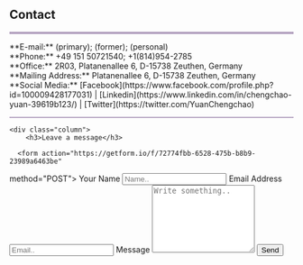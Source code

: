 ## Contact
<hr style="height:4px;border-width:0;color:gray;background-color:#B3A1BF">
**E-mail:** <chengchao.yuan@desy.de> (primary); <cxy52@psu.edu> (former); <yuancc95@outlook.com> (personal)<br /> 
**Phone:** +49 151 50721540; +1(814)954-2785<br /> 
**Office:** 2R03, Platanenallee 6, D-15738 Zeuthen, Germany<br /> 
**Mailing Address:** Platanenallee 6, D-15738 Zeuthen, Germany<br /> 
**Social Media:** [Facebook](https://www.facebook.com/profile.php?id=100009428177031) | [Linkedin](https://www.linkedin.com/in/chengchao-yuan-39619b123/) | [Twitter](https://twitter.com/YuanChengchao)

<hr style="height:2px;border-width:0;color:gray;background-color:#B3A1BF">
 
<div class="container">
  <div class="row">

    <div class="column">
        <h3>Leave a message</h3>

      <form action="https://getform.io/f/72774fbb-6528-475b-b8b9-23989a6463be"
method="POST">
    <label for="fname">Your Name</label>
        <input type="text" id="fname" name="name" placeholder="Name..">
        <label for="fname">Email Address</label>
        <input type="text" id="fname" name="email" placeholder="Email..">
        <label for="subject">Message</label>
        <textarea id="subject" name="subject" placeholder="Write something.." style="height:120px"></textarea>
        <input type="submit" value="Send">
  </form>
    </div>
  </div>
</div>









